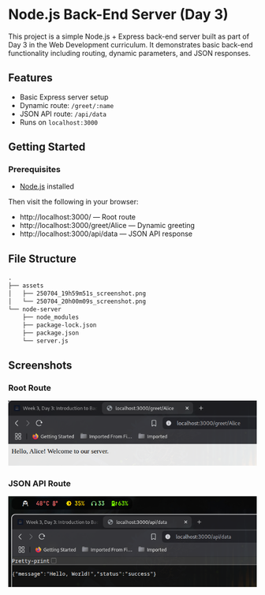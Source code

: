 # Node.js Back-End Server (Day 3)

This project is a simple Node.js + Express back-end server built as part of Day 3 in the Web Development curriculum. It demonstrates basic back-end functionality including routing, dynamic parameters, and JSON responses.

## Features

- Basic Express server setup
- Dynamic route: `/greet/:name`
- JSON API route: `/api/data`
- Runs on `localhost:3000`

## Getting Started

### Prerequisites

- [Node.js](https://nodejs.org/) installed

Then visit the following in your browser:

- http://localhost:3000/ — Root route
- http://localhost:3000/greet/Alice — Dynamic greeting
- http://localhost:3000/api/data — JSON API response

## File Structure

```
.
├── assets
│   ├── 250704_19h59m51s_screenshot.png
│   └── 250704_20h00m09s_screenshot.png
└── node-server
    ├── node_modules
    ├── package-lock.json
    ├── package.json
    └── server.js
```

## Screenshots

### Root Route

![Root Route](./assets/250704_19h59m51s_screenshot.png)

### JSON API Route

![JSON API](./assets/250704_20h00m09s_screenshot.png)
